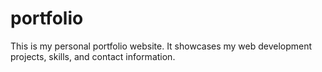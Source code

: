 # portfolio

This is my personal portfolio website. It showcases my web development projects, skills, and contact information.


